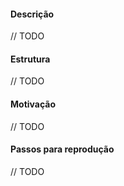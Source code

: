 #### Descrição
// TODO

#### Estrutura
// TODO

#### Motivação
// TODO


#### Passos para reprodução
// TODO

